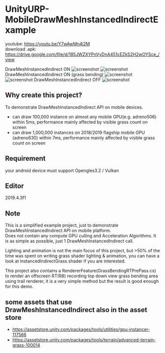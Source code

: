 # UnityURP-MobileDrawMeshInstancedIndirectExample

youtube: https://youtu.be/Y7wAwMn4i2M  
download .apk: https://drive.google.com/file/d/185JWZXYPnVyDnA451cEZkS2H2wOYSce_/view

 DrawMeshInstancedIndirect ON
 ![screenshot](https://i.imgur.com/DDPbFhQ.png)
 ![screenshot](https://i.imgur.com/rBvlLeG.png)
 DrawMeshInstancedIndirect ON (grass bending)
 ![screenshot](https://i.imgur.com/QDXbEZw.png)
 ![screenshot](https://i.imgur.com/E7wEEPR.png)
 DrawMeshInstancedIndirect OFF
 ![screenshot](https://i.imgur.com/xOhTW6d.png)
 
 Why create this project?
 -------------
 To demonstrate DrawMeshInstancedIndirect API on mobile devices.
- can draw 100,000 instance on almost any mobile GPU(e.g. adreno506) within 5ms, performance mainly affected by visible grass count on screen
- can draw 1,000,000 instances on 2018/2019 flagship mobile GPU (adreno630) within 7ms, performance mainly affected by visible grass count on screen
 
 Requirement
 -----------------
 your android device must support Opengles3.2 / Vulkan
 
 Editor
 ------------
 2019.4.3f1
 
 Note
 -------------
 This is a simplified example project, just to demonstrate DrawMeshInstancedIndirect API on mobile platform.  
 Does not contain any compute GPU culling and Acceleration Algorithms. It is as simple as possible, just 1 DrawMeshInstancedIndirect call.
 
 Lighting and animation is not the main focus of this project, but >50% of the time was spent on writing grass shader lighting & animation, you can have a look at  InstancedIndirectGrass.shader if you are interested.  
 
 This project also contains a RendererFeature(GrassBendingRTPrePass.cs) to render an offscreen RT(R8) recording top down view grass bending area using trail renderer, it is a very simple method but the result is good enough for this demo.
 
some assets that use DrawMeshInstancedIndirect also in the asset store
-------------------
- https://assetstore.unity.com/packages/tools/utilities/gpu-instancer-117566
- https://assetstore.unity.com/packages/tools/terrain/advanced-terrain-grass-100014
